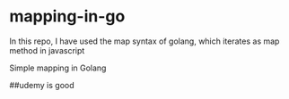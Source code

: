 # mapping-in-go
In this repo, I have used the map syntax of golang, which iterates as map method in javascript


Simple mapping in Golang

##udemy is good

